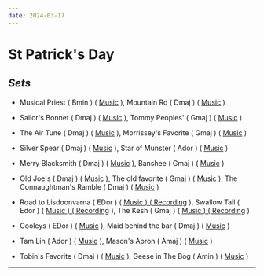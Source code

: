 ```yaml
---
date: 2024-03-17
---
```

# St Patrick's Day

## **_Sets_**

*   Musical Priest ( Bmin ) ( [Music](https://thesession.org/tunes/73) ), Mountain Rd ( Dmaj ) ( [Music](https://thesession.org/tunes/68) )
    
*   Sailor's Bonnet ( Dmaj ) ( [Music](https://thesession.org/tunes/570) ), Tommy Peoples' ( Gmaj ) ( [Music](https://thesession.org/tunes/1100) )
    
*   The Air Tune ( Dmaj ) ( [Music](https://thesession.org/tunes/2833) ), Morrissey's Favorite ( Gmaj ) ( [Music](https://docs.google.com/document/d/1Ycq-dcEQlC6oiXOsH3xbzihYpDdLy0ykCDV_QbylSXo/edit?usp=sharing) )
    
*   Silver Spear ( Dmaj ) ( [Music](https://thesession.org/tunes/182) ), Star of Munster ( Ador ) ( [Music](https://thesession.org/tunes/197) )
    
*   Merry Blacksmith ( Dmaj ) ( [Music](https://thesession.org/tunes/72) ), Banshee ( Gmaj ) ( [Music](https://thesession.org/tunes/8) )
    
*   Old Joe's ( Dmaj ) ( [Music](https://thesession.org/tunes/1732) ), The old favorite ( Gmaj ) ( [Music](https://thesession.org/tunes/56) ), The Connaughtman's Ramble ( Dmaj ) ( [Music](https://thesession.org/tunes/19) )
    
*   Road to Lisdoonvarna ( EDor ) ( [Music ) ( Recording](https://thesession.org/tunes/249#setting12969) ), Swallow Tail ( Edor ) ( [Music ) ( Recording](https://thesession.org/tunes/106) ), The Kesh ( Gmaj ) ( [Music ) ( Recording](https://thesession.org/tunes/55) )
    
*   Cooleys ( EDor ) ( [Music](https://thesession.org/tunes/1#setting12342) ), Maid behind the bar ( Dmaj ) ( [Music](https://thesession.org/tunes/64) )
    
*   Tam Lin ( Ador ) ( [Music](https://thesession.org/tunes/248) ), Mason's Apron ( Amaj ) ( [Music](https://thesession.org/tunes/74) )
    
*   Tobin's Favorite ( Dmaj ) ( [Music](https://thesession.org/tunes/308#setting35356) ), Geese in The Bog ( Amin ) ( [Music](https://thesession.org/tunes/43) )
    

* * *